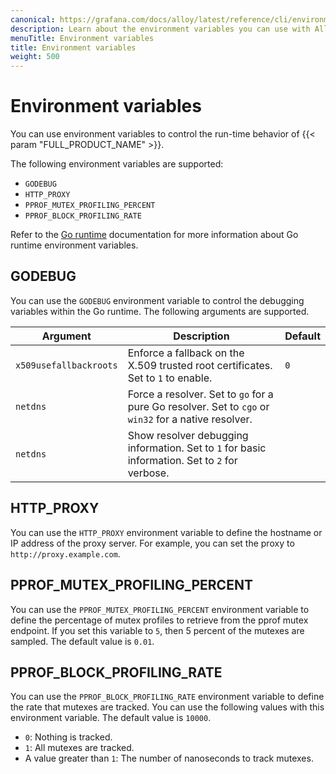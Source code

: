 ```yaml
---
canonical: https://grafana.com/docs/alloy/latest/reference/cli/environment-variables/
description: Learn about the environment variables you can use with Alloy
menuTitle: Environment variables
title: Environment variables
weight: 500
---
```


# Environment variables

You can use environment variables to control the run-time behavior of {{< param "FULL_PRODUCT_NAME" >}}.

The following environment variables are supported:

- `GODEBUG`
- `HTTP_PROXY`
- `PPROF_MUTEX_PROFILING_PERCENT`
- `PPROF_BLOCK_PROFILING_RATE`

Refer to the [Go runtime][runtime] documentation for more information about Go runtime environment variables.

## GODEBUG

You can use the `GODEBUG` environment variable to control the debugging variables within the Go runtime. The following arguments are supported.

| Argument               | Description                                                                                          | Default |
| ---------------------- | ---------------------------------------------------------------------------------------------------- | ------- |
| `x509usefallbackroots` | Enforce a fallback on the X.509 trusted root certificates. Set to `1` to enable.                     | `0`     |
| `netdns`               | Force a resolver. Set to `go` for a pure Go resolver. Set to `cgo` or `win32` for a native resolver. |
| `netdns`               | Show resolver debugging information. Set to `1` for basic information. Set to `2` for verbose.       |

## HTTP_PROXY

You can use the `HTTP_PROXY` environment variable to define the hostname or IP address of the proxy server. For example, you can set the proxy to `http://proxy.example.com`.

## PPROF_MUTEX_PROFILING_PERCENT

You can use the `PPROF_MUTEX_PROFILING_PERCENT` environment variable to define the percentage of mutex profiles to retrieve from the pprof mutex endpoint. If you set this variable to `5`, then 5 percent of the mutexes are sampled. The default value is `0.01`.

## PPROF_BLOCK_PROFILING_RATE

You can use the `PPROF_BLOCK_PROFILING_RATE` environment variable to define the rate that mutexes are tracked. You can use the following values with this environment variable. The default value is `10000`.

- `0`: Nothing is tracked.
- `1`: All mutexes are tracked.
- A value greater than `1`: The number of nanoseconds to track mutexes.

[runtime]: https://pkg.go.dev/runtime
